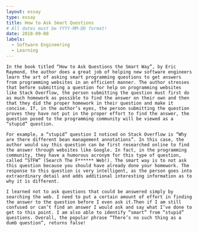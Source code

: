 ```yaml
---
layout: essay
type: essay
title: How to Ask Smart Questions
# All dates must be YYYY-MM-DD format!
date: 2018-09-08
labels:
  - Software Engineering
  - Learning
---
```


    In the book titled “How to Ask Questions the Smart Way”, by Eric Raymond, the author does a great job of helping new software engineers learn the art of asking smart programming questions to get answers from programming websites in an efficient manner. The author stresses that before submitting a question for help on programming websites like Stack Overflow, the person submitting the question must first do as much homework as possible to find the answer on their own and then that they did the proper homework in their question and make it concise. If, in the author’s eyes, the person submitting the question proves they have not put in the proper effort to find the answer, the question posed to the programming community will be viewed as a “stupid” question.

    For example, a “stupid” question I noticed on Stack Overflow is “Why are there different bean management annotations”. In this case, the author would say this question can be first researched online to find the answer through websites like Google. In fact, in the programming community, they have a humorous acronym for this type of question, called “STFW” (Search The F****** Web!). The smart way is to not ask this question because you should have already done your homework. The response to this question is very intelligent, as the person goes into extraordinary detail and adds additional interesting information as to why it is different.    

    I learned not to ask questions that could be answered simply by searching the web. I need to put a certain amount of effort in finding the answer to the question before I even ask it.Then if I am still confused or can’t find an answer I would ask and say what I’ve done to get to this point. I am also able to identify “smart” from “stupid” questions. Overall, the popular phrase “There’s no such thing as a dumb question”, returns false!

